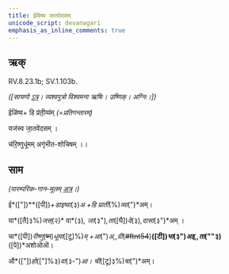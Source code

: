 ```yaml
---
title: ईळिष्व जातवेदसम्  
unicode_script: devanagari  
emphasis_as_inline_comments: true
---   
```


## ऋक्

RV.8.23.1b; SV.1.103b.

*([सायणो [ऽत्र](https://archive.org/stream/RgVedaWithSayanasCommentaryPart3/rv_sayanabhasya_part3%23page/n755/mode/1up&sa=D&ust=1542425956349000)। व्यश्वपुत्रो विश्वमना ऋषिः। उष्णिक्। अग्निः।])*

 ईळि॑ष्व+ हि प्र॑ती॒व्य॑म् *(=प्रतिगन्तारम्)*

 यज॑स्व जा॒तवे॑दसम् ।

 च॑रि॒ष्णुधू॑मम् अगृ॑भीत-शोचिषम् ।।

## साम

*(पारम्परिक-गान-मूलम् [अत्र](https://sanskritdocuments.org/sites/pssramanujaswamy/VIVAAHA%2520UPANAYANA%2520SAAMAANI.pdf&sa=D&ust=1542425956349000)।)*

ई*(["])**([पी])*+डाइष्वा*(३)*अ +हि प्राती*(%)*व्या*(")*अम्।

या*([तै]३%)*जस्*(२)* वा*(३)*, जा*(३")*,ता*([घै])*वे*(३)*,दासा*(३")*अम् ।

चा*([पी])*रीष्णु*(~~ष्म~~)*धूमा*([टू]%)*म् +आ*(")*अ,,ग्री*(~~#ftnt54~~)**([टी])*भा*(३")*अइ,,ता*(""३)**([पे])*अशोऒऒ।

औ*(["])*हो*(["]%३)*वा*(३-")*आ। ची*([टू]३%)*षा*(")*अम्।